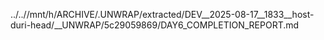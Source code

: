 ../..//mnt/h/ARCHIVE/.UNWRAP/extracted/DEV__2025-08-17__1833__host-duri-head/__UNWRAP/5c29059869/DAY6_COMPLETION_REPORT.md